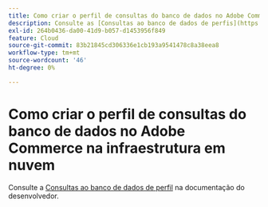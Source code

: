 ```yaml
---
title: Como criar o perfil de consultas do banco de dados no Adobe Commerce na infraestrutura em nuvem
description: Consulte as [Consultas ao banco de dados de perfis](https://devdocs.magento.com/guides/v2.3/cloud/project/profile-database-queries.html) em nossa documentação de desenvolvedor.
exl-id: 264b0436-da00-41d9-b057-d1453956f849
feature: Cloud
source-git-commit: 83b21845cd306336e1cb193a9541478c8a38eea8
workflow-type: tm+mt
source-wordcount: '46'
ht-degree: 0%

---
```


# Como criar o perfil de consultas do banco de dados no Adobe Commerce na infraestrutura em nuvem

Consulte a [Consultas ao banco de dados de perfil](https://devdocs.magento.com/guides/v2.3/cloud/project/profile-database-queries.html) na documentação do desenvolvedor.

